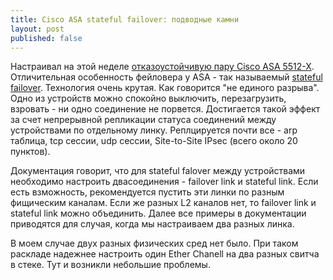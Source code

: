 ```yaml
---
title: Cisco ASA stateful failover: подводные камни
layout: post
published: false
---
```


Настраивал на этой неделе [отказоустойчивую пару Cisco ASA 5512-X](http://www.cisco.com/c/en/us/td/docs/security/asa/asa93/configuration/general/asa-general-cli/ha-failover.html#pgfId-1494550). Отличительная особенность фейловера у ASA - так называемый [stateful failover](http://www.cisco.com/c/en/us/td/docs/security/asa/asa93/configuration/general/asa-general-cli/ha-failover.html#pgfId-1495008). Технология очень крутая. Как говорится "не единого разрыва". Одно из устройств можно спокойно выключить, перезагрузить, взровать - ни одно соединение не порвется. Достигается такой эффект за счет непрерывной репликации статуса соединений между устройствами по отдельному линку. Реплцируется почти все - arp таблица, tcp сессии, udp сессии, Site-to-Site IPsec (всего около 20 пунктов). 

Документация говорит, что для stateful falover между устройствами необходимо настроить двасоединения - failover link и stateful link. Если есть взможность, рекомендуется пустить эти линки по разным фищическим каналам. Если же разных L2 каналов нет, то failover link и stateful link можно объединить. Далее все примеры в документации приводятся для случая, когда мы настраиваем два разных линка. 

В моем случае двух разных физических сред нет было. При таком раскладе надежнее настроить один Ether Chanell на два разных свитча в стеке. Тут и возникли небольшие проблемы.
